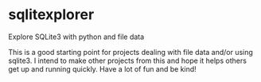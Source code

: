 # sqlitexplorer
Explore SQLite3 with python and file data

This is a good starting point for projects dealing with file data and/or using sqlite3.
I intend to make other projects from this and hope it helps others get up and running quickly.
Have a lot of fun and be kind!

